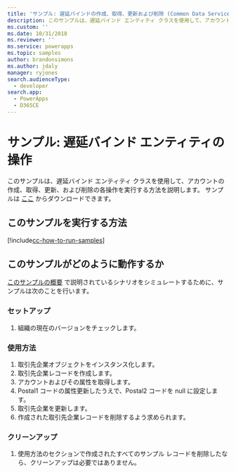 ```yaml
---
title: 'サンプル: 遅延バインドの作成、取得、更新および削除 (Common Data Service) | Microsoft Docs'
description: このサンプルは、遅延バインド エンティティ クラスを使用して、アカウントの作成、取得、更新、および削除の各操作を実行する方法を説明します。
ms.custom: ''
ms.date: 10/31/2018
ms.reviewer: ''
ms.service: powerapps
ms.topic: samples
author: brandonsimons
ms.author: jdaly
manager: ryjones
search.audienceType:
  - developer
search.app:
  - PowerApps
  - D365CE
---
```

# <a name="sample-late-bound-entity-operations"></a>サンプル: 遅延バインド エンティティの操作

<!-- show deep insert equivalent 

sample-initialize-record-existing-record.md
sample-create-retrieve-update-delete-late-bound.md

https://docs.microsoft.com/dynamics365/customer-engagement/developer/org-service/sample-create-retrieve-update-delete-late-bound

-->
このサンプルは、遅延バインド エンティティ クラスを使用して、アカウントの作成、取得、更新、および削除の各操作を実行する方法を説明します。 サンプルは [ここ](https://github.com/Microsoft/PowerApps-Samples/tree/master/cds/orgsvc/C%23/LateBoundEntityOperations) からダウンロードできます。

## <a name="how-to-run-this-sample"></a>このサンプルを実行する方法

[!include[cc-how-to-run-samples](../../includes/cc-how-to-run-samples.md)]


## <a name="how-this-sample-works"></a>このサンプルがどのように動作するか

[このサンプルの概要](#what-this-sample-does) で説明されているシナリオをシミュレートするために、サンプルは次のことを行います。

### <a name="setup"></a>セットアップ

1. 組織の現在のバージョンをチェックします。


### <a name="demonstrate"></a>使用方法

1. 取引先企業オブジェクトをインスタンス化します。
1. 取引先企業レコードを作成します。
1. アカウントおよびその属性を取得します。
1. Postal1 コードの属性更新したうえで、Postal2 コードを null に設定します。
1. 取引先企業を更新します。 
1. 作成された取引先企業レコードを削除するよう求められます。


### <a name="clean-up"></a>クリーンアップ

1. 使用方法のセクションで作成されたすべてのサンプル レコードを削除したなら、クリーンアップは必要ではありません。
